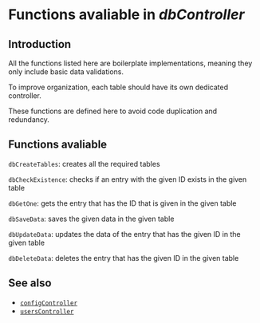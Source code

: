 # Functions avaliable in _dbController_

## Introduction

All the functions listed here are boilerplate implementations, meaning they only include basic data validations.

To improve organization, each table should have its own dedicated controller.

These functions are defined here to avoid code duplication and redundancy.

## Functions avaliable

`dbCreateTables`: creates all the required tables

`dbCheckExistence`: checks if an entry with the given ID exists in the given table

`dbGetOne`: gets the entry that has the ID that is given in the given table

`dbSaveData`: saves the given data in the given table

`dbUpdateData`: updates the data of the entry that has the given ID in the given table

`dbDeleteData`: deletes the entry that has the given ID in the given table

## See also

- [`configController`](./configController.md)
- [`usersController`](./usersController.md)